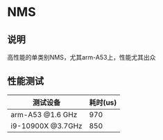 # NMS

## 说明
高性能的单类别NMS，尤其arm-A53上，性能尤其出众

## 性能测试

|  测试设备        |    耗时(us)    |
|------------------|----------------|
| arm-A53 @1.6 GHz  |   970         |
|i9-10900X @3.7GHz  |   850         |


